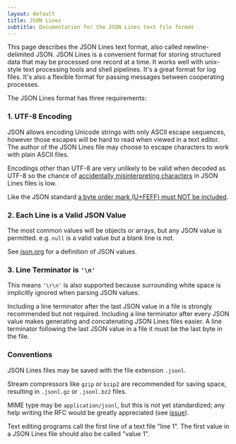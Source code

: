 ```yaml
---
layout: default
title: JSON Lines
subtitle: Documentation for the JSON Lines text file format
---
```


<p>
 This page describes the JSON Lines text format, also called newline-delimited JSON.
 JSON Lines is a convenient format for storing structured data that may be processed
 one record at a time. It works well with unix-style text processing tools and shell
 pipelines. It's a great format for log files. It's also a flexible format for passing
 messages between cooperating processes.
</p>
<p>
 The JSON Lines format has three requirements:
</p>
<h3>
 <a name="utf-8-encoding" class="anchor" href="#utf-8-encoding" id="utf-8-encoding"></a>
 1. UTF-8 Encoding
</h3>
<p>
 JSON allows encoding Unicode strings with only ASCII escape sequences, however those
 escapes will be hard to read when viewed in a text editor. The author of the JSON Lines
 file may choose to escape characters to work with plain ASCII files.
</p>
<p>
 Encodings other than UTF-8 are very unlikely to be valid when decoded as UTF-8 so the chance
 of <a href="https://en.wikipedia.org/wiki/Mojibake">accidentally misinterpreting characters</a>
 in JSON Lines files is low.
</p>
<p>
  Like the JSON standard <a href="https://datatracker.ietf.org/doc/html/rfc8259#section-8.1">
  a byte order mark (U+FEFF) must NOT be included</a>.
</p>
<h3>
 <a name="each-line-is-a-valid-json-value" class="anchor" href="#each-line-is-a-valid-json-value" id="each-line-is-a-valid-json-value"></a>
 2. Each Line is a Valid JSON Value
</h3>
<p>
 The most common values will be objects or arrays, but any JSON value is permitted.
 e.g. <code>null</code> is a valid value but a blank line is not.
</p>
<p>
 See <a href="https://json.org/">json.org</a> for a definition of JSON values.
</p>
<h3>
 <a name="line-terminator-is-n" class="anchor" href="#line-terminator-is-n" id="line-terminator-is-n"></a>
 3. Line Terminator is <code>'\n'</code>
</h3>
<p>
 This means <code>'\r\n'</code> is also supported because surrounding white space is
 implicitly ignored when parsing JSON values.
</p>
<p>
 Including a line terminator after the last JSON value in a file is strongly recommended
 but not required. Including a line terminator after every JSON value makes generating and
 concatenating JSON Lines files easier. A line terminator following the last JSON value in
 a file it must be the last byte in the file.
</p>
<h3>
 <a name="conventions" class="anchor" href="#conventions" id="conventions"></a>
 Conventions
</h3>
<p>
 JSON Lines files may be saved with the file extension <code>.jsonl</code>.
</p>
<p>
 Stream compressors like <code>gzip</code> or <code>bzip2</code> are recommended for
 saving space, resulting in <code>.jsonl.gz</code> or <code>.jsonl.bz2</code> files.
</p>
<p>
 MIME type may be <code>application/jsonl</code>, but this is not yet standardized; any help
 writing the RFC would be greatly appreciated (see <a href="https://github.com/wardi/jsonlines/issues/19">issue</a>).
</p>
<p>
 Text editing programs call the first line of a text file "line 1". The first value in a
 JSON Lines file should also be called "value 1".
</p>
